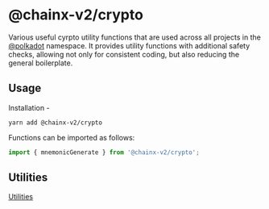 # @chainx-v2/crypto

Various useful cyrpto utility functions that are used across all projects in the [@polkadot](https://polkadot.js.org) namespace. It provides utility functions with additional safety checks, allowing not only for consistent coding, but also reducing the general boilerplate.

## Usage

Installation -

```
yarn add @chainx-v2/crypto
```

Functions can be imported as follows:

```js
import { mnemonicGenerate } from '@chainx-v2/crypto';
```

## Utilities

[Utilities](SUMMARY.md)
